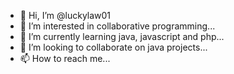 - 👋 Hi, I’m @luckylaw01
- 👀 I’m interested in collaborative programming...
- 🌱 I’m currently learning java, javascript and php...
- 💞️ I’m looking to collaborate on java projects...
- 📫 How to reach me...

<!---
luckylaw01/luckylaw01 is a ✨ special ✨ repository because its `README.md` (this file) appears on your GitHub profile.
You can click the Preview link to take a look at your changes.
--->
